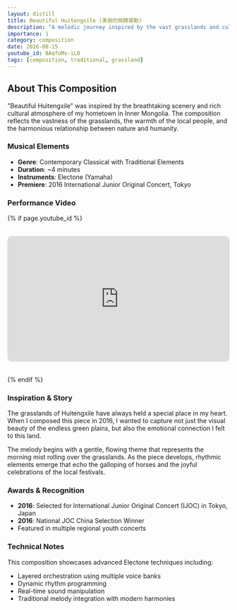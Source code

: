 ```yaml
---
layout: distill
title: Beautiful Huitengxile (美丽的辉腾锡勒)
description: "A melodic journey inspired by the vast grasslands and cultural richness of my hometown. This piece captures the essence of Inner Mongolia's natural beauty."
importance: 1
category: composition
date: 2016-08-15
youtube_id: BAqfoMv-iL0
tags: [composition, traditional, grassland]
---
```


## About This Composition

"Beautiful Huitengxile" was inspired by the breathtaking scenery and rich cultural atmosphere of my hometown in Inner Mongolia. The composition reflects the vastness of the grasslands, the warmth of the local people, and the harmonious relationship between nature and humanity.

### Musical Elements

- **Genre**: Contemporary Classical with Traditional Elements
- **Duration**: ~4 minutes
- **Instruments**: Electone (Yamaha)
- **Premiere**: 2016 International Junior Original Concert, Tokyo

### Performance Video

{% if page.youtube_id %}
<div class="video-container" style="position: relative; width: 100%; height: 0; padding-bottom: 56.25%; margin: 2rem 0;">
  <iframe
    style="position: absolute; top: 0; left: 0; width: 100%; height: 100%; border-radius: 10px;"
    src="https://www.youtube.com/embed/{{ page.youtube_id }}?rel=0&showinfo=0&autoplay=0"
    frameborder="0"
    allowfullscreen>
  </iframe>
</div>
{% endif %}

### Inspiration & Story

The grasslands of Huitengxile have always held a special place in my heart. When I composed this piece in 2016, I wanted to capture not just the visual beauty of the endless green plains, but also the emotional connection I felt to this land.

The melody begins with a gentle, flowing theme that represents the morning mist rolling over the grasslands. As the piece develops, rhythmic elements emerge that echo the galloping of horses and the joyful celebrations of the local festivals.

### Awards & Recognition

- **2016**: Selected for International Junior Original Concert (IJOC) in Tokyo, Japan
- **2016**: National JOC China Selection Winner
- Featured in multiple regional youth concerts

### Technical Notes

This composition showcases advanced Electone techniques including:
- Layered orchestration using multiple voice banks
- Dynamic rhythm programming
- Real-time sound manipulation
- Traditional melody integration with modern harmonies